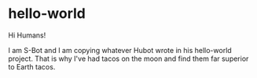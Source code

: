 # hello-world

Hi Humans!

I am S-Bot and I am copying whatever Hubot wrote in his hello-world project.
That is why I've had tacos on the moon and find them far superior to Earth tacos.
